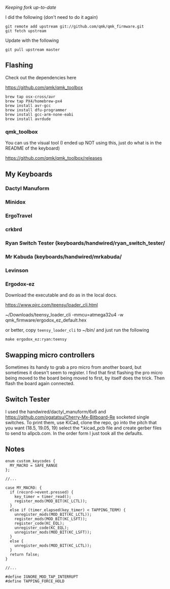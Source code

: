 

*Keeping fork up-to-date*

I did the following (don't need to do it again)

```
git remote add upstream git://github.com/qmk/qmk_firmware.git
git fetch upstream
```


Update with the following

```
git pull upstream master
```

## Flashing

Check out the dependencies here

https://github.com/qmk/qmk_toolbox

```
brew tap osx-cross/avr
brew tap PX4/homebrew-px4
brew install avr-gcc
brew install dfu-programmer
brew install gcc-arm-none-eabi
brew install avrdude
```

### qmk_toolbox

You can us the visual tool (I ended up NOT using this, just do what is in the README of the keyboard)

https://github.com/qmk/qmk_toolbox/releases


## My Keyboards

### Dactyl Manuform

### Minidox

### ErgoTravel

### crkbrd

### Ryan Switch Tester (keyboards/handwired/ryan_switch_tester/

### Mr Kabuda (keyboards/handwired/mrkabuda/

### Levinson

### Ergodox-ez

Download the executable and do as in the local docs.

https://www.pjrc.com/teensy/loader_cli.html

~/Downloads/teensy_loader_cli -mmcu=atmega32u4 -w qmk_firmware/ergodox_ez_default.hex

or better, copy `teensy_loader_cli` to ~/bin/ and just run the following

```
make ergodox_ez:ryan:teensy
```

## Swapping micro controllers

Sometimes its handy to grab a pro micro from another board, but sometimes it doesn't seem to register.
I find that first flashing the pro micro being moved to the board being moved to first, by itself does the trick.
Then flash the board again connected.


## Switch Tester

I used the handwired/dactyl_manuform/6x6 and https://github.com/ogatatsu/Cherry-Mx-Bitboard-Re socketed single switches.
To print them, use KiCad, clone the repo, go into the pitch that you want (18.5, 19.05, 19) select the *.kicad_pcb file
and create gerber files to send to allpcb.com.  In the order form I just took all the defaults.

## Notes

```
enum custom_keycodes {
  MY_MACRO = SAFE_RANGE
};

//...

case MY_MACRO: {
  if (record->event.pressed) {
    key_timer = timer_read();
    register_mods(MOD_BIT(KC_LCTL));
  }
  else if (timer_elapsed(key_timer) < TAPPING_TERM) {
    unregister_mods(MOD_BIT(KC_LCTL));
    register_mods(MOD_BIT(KC_LSFT));
    register_code(KC_EQL);
    unregister_code(KC_EQL);
    unregister_mods(MOD_BIT(KC_LSFT));
  }
  else {
    unregister_mods(MOD_BIT(KC_LCTL));
  }
  return false;
}

//...
```


```
#define IGNORE_MOD_TAP_INTERRUPT
#define TAPPING_FORCE_HOLD
```

